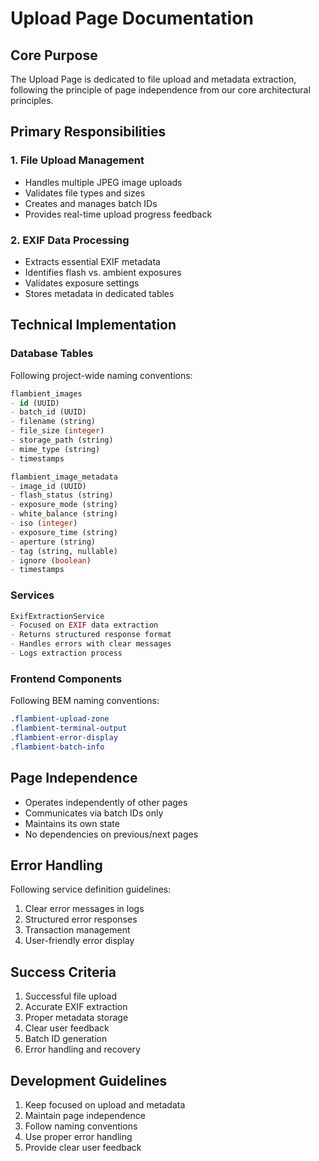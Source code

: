 # Upload Page Documentation

## Core Purpose
The Upload Page is dedicated to file upload and metadata extraction, following the principle of page independence from our core architectural principles.

## Primary Responsibilities

### 1. File Upload Management
- Handles multiple JPEG image uploads
- Validates file types and sizes
- Creates and manages batch IDs
- Provides real-time upload progress feedback

### 2. EXIF Data Processing
- Extracts essential EXIF metadata
- Identifies flash vs. ambient exposures
- Validates exposure settings
- Stores metadata in dedicated tables

## Technical Implementation

### Database Tables
Following project-wide naming conventions:
```sql
flambient_images
- id (UUID)
- batch_id (UUID)
- filename (string)
- file_size (integer)
- storage_path (string)
- mime_type (string)
- timestamps

flambient_image_metadata
- image_id (UUID)
- flash_status (string)
- exposure_mode (string)
- white_balance (string)
- iso (integer)
- exposure_time (string)
- aperture (string)
- tag (string, nullable)
- ignore (boolean)
- timestamps
```

### Services
```php
ExifExtractionService
- Focused on EXIF data extraction
- Returns structured response format
- Handles errors with clear messages
- Logs extraction process
```

### Frontend Components
Following BEM naming conventions:
```css
.flambient-upload-zone
.flambient-terminal-output
.flambient-error-display
.flambient-batch-info
```

## Page Independence
- Operates independently of other pages
- Communicates via batch IDs only
- Maintains its own state
- No dependencies on previous/next pages

## Error Handling
Following service definition guidelines:
1. Clear error messages in logs
2. Structured error responses
3. Transaction management
4. User-friendly error display

## Success Criteria
1. Successful file upload
2. Accurate EXIF extraction
3. Proper metadata storage
4. Clear user feedback
5. Batch ID generation
6. Error handling and recovery

## Development Guidelines
1. Keep focused on upload and metadata
2. Maintain page independence
3. Follow naming conventions
4. Use proper error handling
5. Provide clear user feedback
